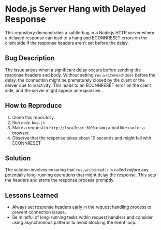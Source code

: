 # Node.js Server Hang with Delayed Response

This repository demonstrates a subtle bug in a Node.js HTTP server where a delayed response can lead to a hang and ECONNRESET errors on the client side if the response headers aren't set before the delay.

## Bug Description

The issue arises when a significant delay occurs before sending the response headers and body.  Without setting `res.writeHead(200)` before the delay, the connection might be prematurely closed by the client or the server due to inactivity. This leads to an ECONNRESET error on the client side, and the server might appear unresponsive.

## How to Reproduce

1. Clone this repository.
2. Run `node bug.js`
3. Make a request to `http://localhost:3000` using a tool like curl or a browser.
4. Observe that the response takes about 10 seconds and might fail with ECONNRESET

## Solution

The solution involves ensuring that `res.writeHead()` is called *before* any potentially long-running operations that might delay the response.  This sets the headers and starts the response process promptly.

## Lessons Learned

- Always set response headers early in the request handling process to prevent connection issues.
- Be mindful of long-running tasks within request handlers and consider using asynchronous patterns to avoid blocking the event loop.